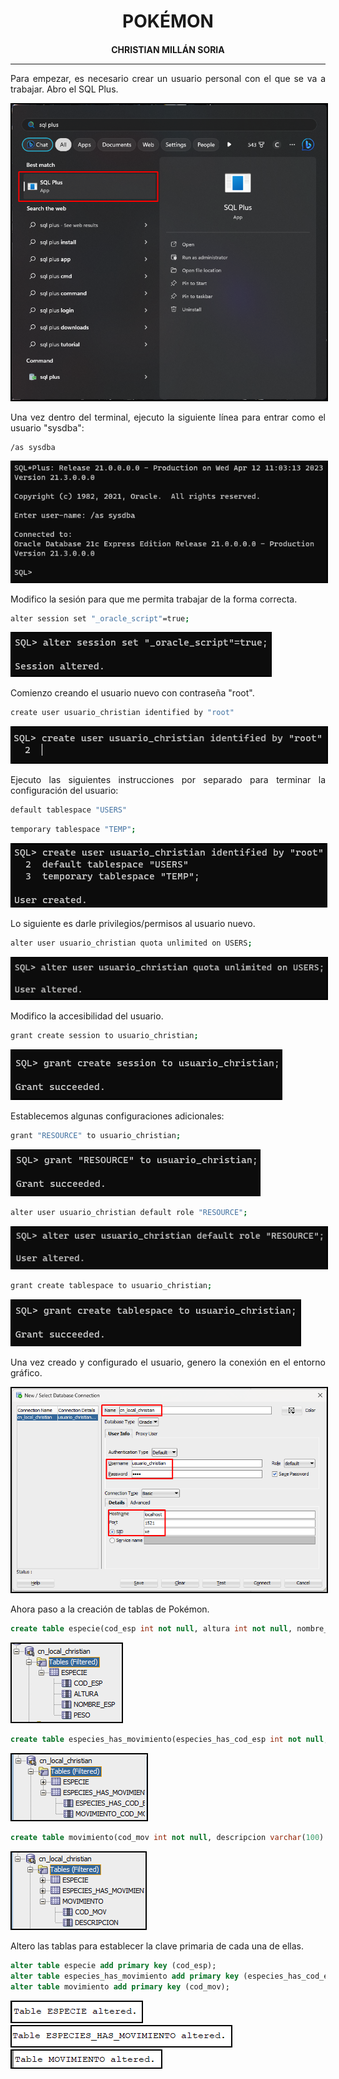 <style>
  h1, h4{
    text-align: center;
    font-weight: bold;
    border: none;
    margin-bottom: 0px;
  }

  p{
    text-align: justify;
  }

  img{
    border: 2px solid black;
  }

  #ex{
    border: none;
  }
</style>

<h1>POKÉMON</h1>

<h4>CHRISTIAN MILLÁN SORIA</h4>

<hr>

<p>Para empezar, es necesario crear un usuario personal con el que se va a trabajar. Abro el SQL Plus.</p>

<img src="img/1.png">

<p>Una vez dentro del terminal, ejecuto la siguiente línea para entrar como el usuario "sysdba":</p>

```bash
/as sysdba
```

<img src="img/2.png">

<p>Modifico la sesión para que me permita trabajar de la forma correcta.</p>

```bash
alter session set "_oracle_script"=true;
```

<img src="img/3.png">

<p>Comienzo creando el usuario nuevo con contraseña "root".</p>

```bash
create user usuario_christian identified by "root"
```

<img src="img/4.png">

<p>Ejecuto las siguientes instrucciones por separado para terminar la configuración del usuario:</p>

```bash
default tablespace "USERS"
```

```bash
temporary tablespace "TEMP";
```

<img src="img/5.png">

<p>Lo siguiente es darle privilegios/permisos al usuario nuevo.</p>

```bash
alter user usuario_christian quota unlimited on USERS;
```
<img src="img/6.png">

<p>Modifico la accesibilidad del usuario.</p>

```bash
grant create session to usuario_christian;
```

<img src="img/7.png">

<p>Establecemos algunas configuraciones adicionales:</p>

```bash
grant "RESOURCE" to usuario_christian;
```

<img src="img/8.png">

```bash
alter user usuario_christian default role "RESOURCE";
```

<img src="img/9.png">

```bash
grant create tablespace to usuario_christian;
```

<img src="img/10.png">

<p>Una vez creado y configurado el usuario, genero la conexión en el entorno gráfico.</p>

<img src="img/11.png">

<p>Ahora paso a la creación de tablas de Pokémon.</p>

```sql
create table especie(cod_esp int not null, altura int not null, nombre_esp varchar(45) not null, peso int not null);
```

<img src="img/12.png">

```sql
create table especies_has_movimiento(especies_has_cod_esp int not null, movimiento_cod_mov int not null);
```

<img src="img/13.png">

```sql
create table movimiento(cod_mov int not null, descripcion varchar(100) not null);
```

<img src="img/14.png">

<p>Altero las tablas para establecer la clave primaria de cada una de ellas.</p>

```sql
alter table especie add primary key (cod_esp);
alter table especies_has_movimiento add primary key (especies_has_cod_esp, movimiento_cod_mov);
alter table movimiento add primary key (cod_mov);
```

<img src="img/15.png">

<img src="img/16.png">

<img src="img/17.png">

<p></p>